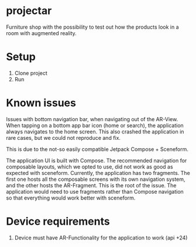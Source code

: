 # projectar

Furniture shop with the possibility to test out how the products look in a room with augmented reality.


# Setup

1. Clone project
2. Run


# Known issues

Issues with bottom navigation bar, when navigating out of the AR-View. When tapping on a bottom app bar icon (home or search), the application always navigates to the home screen. This also crashed the application in rare cases, but we could not reproduce and fix. 

This is due to the not-so easily compatible Jetpack Compose + Sceneform. 

The application UI is built with Compose. The recommended navigation for composable layouts, which we opted to use, did not work as good as expected with sceneform. Currently, the application has two fragments. The first one hosts all the composable screens with its own navigation system, and the other hosts the AR-Fragment. This is the root of the issue. The application would need to use fragments rather than Compose navigation so that everything would work better with sceneform.


# Device requirements

1. Device must have AR-Functionality for the application to work (api +24)

